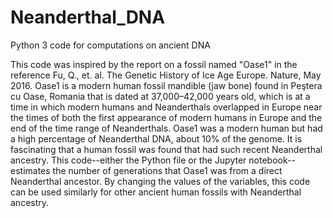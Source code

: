 # Neanderthal_DNA
Python 3 code for computations on ancient DNA

This code was inspired by the report on a fossil named "Oase1" in the reference Fu, Q., et. al. The Genetic History of Ice Age Europe. Nature, May 2016. Oase1 is a modern human fossil mandible (jaw bone) found in Peştera cu Oase, Romania that is dated at 37,000–42,000 years old, which is at a time in which modern humans and Neanderthals overlapped in Europe near the times of both the first appearance of modern humans in Europe and the end of the time range of Neanderthals. Oase1 was a modern human but had a high percentage of Neanderthal DNA, about 10% of the genome. It is fascinating that a human fossil was found that had such recent Neanderthal ancestry. This code--either the Python file or the Jupyter notebook--estimates the number of generations that Oase1 was from a direct Neanderthal ancestor. By changing the values of the variables, this code can be used similarly for other ancient human fossils with Neanderthal ancestry. 


